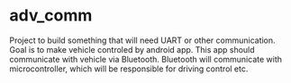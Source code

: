 # adv_comm

Project to build something that will need UART or other communication. Goal is to make vehicle controled by android app.
This app should communicate with vehicle via Bluetooth. Bluetooth will communicate with microcontroller, which will be responsible for driving control etc.

